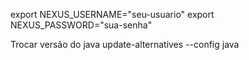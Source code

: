 export NEXUS_USERNAME="seu-usuario"
export NEXUS_PASSWORD="sua-senha"

Trocar versão do java
update-alternatives --config java